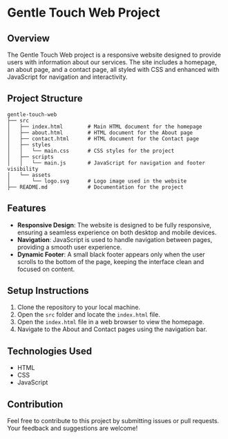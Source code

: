 # Gentle Touch Web Project

## Overview
The Gentle Touch Web project is a responsive website designed to provide users with information about our services. The site includes a homepage, an about page, and a contact page, all styled with CSS and enhanced with JavaScript for navigation and interactivity.

## Project Structure
```
gentle-touch-web
├── src
│   ├── index.html        # Main HTML document for the homepage
│   ├── about.html        # HTML document for the About page
│   ├── contact.html      # HTML document for the Contact page
│   ├── styles
│   │   └── main.css      # CSS styles for the project
│   ├── scripts
│   │   └── main.js       # JavaScript for navigation and footer visibility
│   └── assets
│       └── logo.svg      # Logo image used in the website
├── README.md             # Documentation for the project
```

## Features
- **Responsive Design**: The website is designed to be fully responsive, ensuring a seamless experience on both desktop and mobile devices.
- **Navigation**: JavaScript is used to handle navigation between pages, providing a smooth user experience.
- **Dynamic Footer**: A small black footer appears only when the user scrolls to the bottom of the page, keeping the interface clean and focused on content.

## Setup Instructions
1. Clone the repository to your local machine.
2. Open the `src` folder and locate the `index.html` file.
3. Open the `index.html` file in a web browser to view the homepage.
4. Navigate to the About and Contact pages using the navigation bar.

## Technologies Used
- HTML
- CSS
- JavaScript

## Contribution
Feel free to contribute to this project by submitting issues or pull requests. Your feedback and suggestions are welcome!